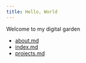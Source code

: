 ```yaml
---
title: Hello, World
---
```


Welcome to my digital garden

* [about.md](about.md)
* [index.md](index.md)
* [projects.md](projects.md)
